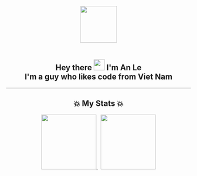 <div align='center'> 
<div id="header">
    <img src="https://media4.giphy.com/media/2IudUHdI075HL02Pkk/giphy.gif?cid=ecf05e471omwuniigs52eps4m06of4u64jsdz66xe40nwbd9&rid=giphy.gif&ct=g" width="100"/>
</div>


<div id="badges">
    <img src="https://komarev.com/ghpvc/?username=truonganletk&style=flat-square&color=blue" alt=""/>
</div>

<br>


<h2> Hey there
<img src="https://media.giphy.com/media/hvRJCLFzcasrR4ia7z/giphy.gif" width="30px"/>
I'm An Le
<br>
I'm a guy who likes code from Viet Nam
</h2>


---



### <h2>💥 My Stats 💥</h2>

<div>

<a href="#">
<img height="150px" src="https://github-readme-stats.vercel.app/api?username=truonganletk&show_icons=true&theme=tokyonight">
</a>
&nbsp;
<a href="#">
<img height="150px" src="https://github-readme-stats.vercel.app/api/top-langs/?username=truonganletk&layout=compact&theme=tokyonight">
</a>

</div>

</div>

